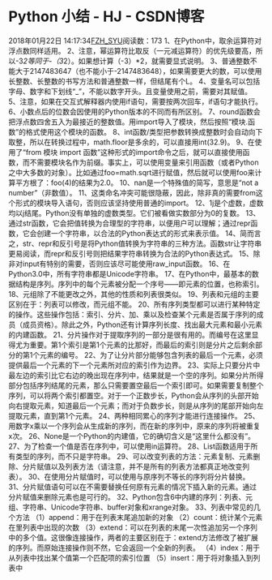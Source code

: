# Python 小结 - HJ - CSDN博客
2018年01月22日 14:17:34[FZH_SYU](https://me.csdn.net/feizaoSYUACM)阅读数：173
1、在Python中，取余运算符对浮点数同样适用。
2、注意，幂运算符比取反（一元减运算符）的优先级要高，所以-3*2等同于-（3*2）。如果想计算（-3）*2，就需要显式说明。
3、普通整数不能大于2147483647（也不能小于-2147483648），如果需要更大的数，可以使用长整数、长整数的书写方法和普通整数一样，但结尾有个L。
4、变量名可以包括字母、数字和下划线“_”，不能以数字开头。且变量使用之前，需要对其赋值。
5、注意，如果在交互式解释器内使用if语句，需要按两次回车，if语句才能执行。
6、小数点后的位数会因使用的Python版本的不同而有所区别。
7、round函数会把浮点数四舍五入为最接近的整数值。用import导入了模块，然后按照“模块.函数”的格式使用这个模块的函数。
8、int函数/类型把参数转换成整数时会自动向下取整，所以在转换过程中，math.floor是多余的，可以直接用int(32.9)。
9、在使用了“from
模块 import
函数”这种形式的import命令之后，就可以直接使用函数，而不需要模块名作为前缀。事实上，可以使用变量来引用函数（或者Python之中大多数的对象）。比如通过foo=math.sqrt进行赋值，然后就可以使用foo来计算平方根了：foo(4)的结果为2.0。
10、nan是一个特殊值的简写，意思是“not a number”（非数值）。
11、这类命名冲突可能很隐蔽，因此，除非真的需要from这个形式的模块导入语句，否则应该坚持使用普通的import。
12、1j是个虚数，虚数均以j结尾。Python没有单独的虚数类型。它们被看做实数部分为0的复数。
13、通过str函数，它会把值转换为合理型的字符串，以便用户可以理解；通过repr函数，它会创建一个字符串，以合法的Python表达式的形式来表示值。
14、简而言之，str、repr和反引号是将Python值转换为字符串的三种方法。函数str让字符串更易阅读，而repr和反引号则把结果字符串转换为合法的Python表达式。
15、除非对input有特别的需要，否则应该尽可能使用raw_input函数。
16、在Python3.0中，所有字符串都是Unicode字符串。
17、在Python中，最基本的数据结构是序列。序列中的每个元素被分配一个序号——即元素的位置，也称索引。
18、元组除了不能更改之外，其他的性质和列表很类似。
19、列表和元组的主要区别在于：列表可以修改，而元组不能。
20、所有序列类型都可以进行某种特定的操作。这些操作包括：索引、分片、加、乘以及检查某个元素是否属于序列的成员（成员资格）。除此之外，Python还有计算序列长度、找出最大元素和最小元素的内建函数。
21、分片操作对于提取序列的一部分是很有用的。而编号在这里显得尤为重要。第1个索引是第1个元素的比那好，而最后的索引则是分片之后剩余部分的第1个元素的编号。
22、为了让分片部分能够包含列表的最后一个元素，必须提供最后一个元素的下一个元素所对应的索引作为边界。
23、实际上只要分片中最左边的索引比它右边的晚出现在序列中，结果就是一个空的序列。如果分片所得部分包括序列结尾的元素，那么只需要置空最后一个索引即可。如果需要复制整个序列，可以将两个索引都置空。对于一个正数步长，Python会从序列的头部开始向右提取元素，知道最后一个元素；而对于负数步长，则是从序列的尾部开始向左提取元素，直到第1个元素。
24、两种相同累心的序列才能进行连接操作。
25、用数字x乘以一个序列会从生成新的序列，而在新的序列中，原来的序列将被重复x次。
26、None是一个Python的内建值，它的确切含义是“这里什么都没有”。
27、为了检查一个值是否在序列中，可以使用in运算符。
28、List函数适用于所有类型的序列，而不只是字符串。
29、可以改变列表的方法：元素复制、元素删除、分片赋值以及列表方法（请注意，并不是所有的列表方法都真正地改变列表）。
30、在使用分片赋值时，可以使用与原序列不等长的序列将分片替换。
31、分片赋值语句可以在不需要替换任何原有元素的情况下插入新的元素。通过分片赋值来删除元素也是可行的。
32、Python包含6中内建的序列：列表、元组、字符串、Unicode字符串、buffer对象和xrange对象。
33、列表中常见的几个方法
（1）append：用于在列表末尾追加新的对象 
（2）count：统计某个元素在里列表中出现的次数
（3）extend：可以在列表的末尾一次性追加另一个序列中的多个值。这很像连接操作，两者的主要区别在于：extend方法修改了被扩展的序列。而原始连接操作则不然，它会返回一个全新的列表。
（4）index：用于从列表中找出某个值第一个匹配项的索引位置
（5）insert：用于将对象插入到列表中
